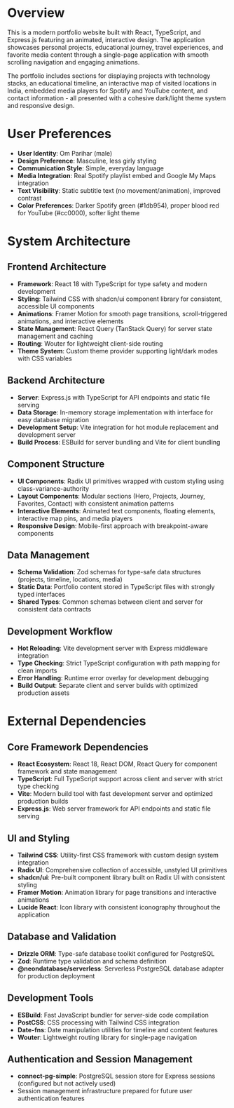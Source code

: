 # Overview

This is a modern portfolio website built with React, TypeScript, and Express.js featuring an animated, interactive design. The application showcases personal projects, educational journey, travel experiences, and favorite media content through a single-page application with smooth scrolling navigation and engaging animations.

The portfolio includes sections for displaying projects with technology stacks, an educational timeline, an interactive map of visited locations in India, embedded media players for Spotify and YouTube content, and contact information - all presented with a cohesive dark/light theme system and responsive design.

# User Preferences

- **User Identity**: Om Parihar (male)
- **Design Preference**: Masculine, less girly styling
- **Communication Style**: Simple, everyday language
- **Media Integration**: Real Spotify playlist embed and Google My Maps integration
- **Text Visibility**: Static subtitle text (no movement/animation), improved contrast
- **Color Preferences**: Darker Spotify green (#1db954), proper blood red for YouTube (#cc0000), softer light theme

# System Architecture

## Frontend Architecture
- **Framework**: React 18 with TypeScript for type safety and modern development
- **Styling**: Tailwind CSS with shadcn/ui component library for consistent, accessible UI components
- **Animations**: Framer Motion for smooth page transitions, scroll-triggered animations, and interactive elements
- **State Management**: React Query (TanStack Query) for server state management and caching
- **Routing**: Wouter for lightweight client-side routing
- **Theme System**: Custom theme provider supporting light/dark modes with CSS variables

## Backend Architecture
- **Server**: Express.js with TypeScript for API endpoints and static file serving
- **Data Storage**: In-memory storage implementation with interface for easy database migration
- **Development Setup**: Vite integration for hot module replacement and development server
- **Build Process**: ESBuild for server bundling and Vite for client bundling

## Component Structure
- **UI Components**: Radix UI primitives wrapped with custom styling using class-variance-authority
- **Layout Components**: Modular sections (Hero, Projects, Journey, Favorites, Contact) with consistent animation patterns
- **Interactive Elements**: Animated text components, floating elements, interactive map pins, and media players
- **Responsive Design**: Mobile-first approach with breakpoint-aware components

## Data Management
- **Schema Validation**: Zod schemas for type-safe data structures (projects, timeline, locations, media)
- **Static Data**: Portfolio content stored in TypeScript files with strongly typed interfaces
- **Shared Types**: Common schemas between client and server for consistent data contracts

## Development Workflow
- **Hot Reloading**: Vite development server with Express middleware integration
- **Type Checking**: Strict TypeScript configuration with path mapping for clean imports
- **Error Handling**: Runtime error overlay for development debugging
- **Build Output**: Separate client and server builds with optimized production assets

# External Dependencies

## Core Framework Dependencies
- **React Ecosystem**: React 18, React DOM, React Query for component framework and state management
- **TypeScript**: Full TypeScript support across client and server with strict type checking
- **Vite**: Modern build tool with fast development server and optimized production builds
- **Express.js**: Web server framework for API endpoints and static file serving

## UI and Styling
- **Tailwind CSS**: Utility-first CSS framework with custom design system integration
- **Radix UI**: Comprehensive collection of accessible, unstyled UI primitives
- **shadcn/ui**: Pre-built component library built on Radix UI with consistent styling
- **Framer Motion**: Animation library for page transitions and interactive animations
- **Lucide React**: Icon library with consistent iconography throughout the application

## Database and Validation
- **Drizzle ORM**: Type-safe database toolkit configured for PostgreSQL
- **Zod**: Runtime type validation and schema definition
- **@neondatabase/serverless**: Serverless PostgreSQL database adapter for production deployment

## Development Tools
- **ESBuild**: Fast JavaScript bundler for server-side code compilation
- **PostCSS**: CSS processing with Tailwind CSS integration
- **Date-fns**: Date manipulation utilities for timeline and content features
- **Wouter**: Lightweight routing library for single-page navigation

## Authentication and Session Management
- **connect-pg-simple**: PostgreSQL session store for Express sessions (configured but not actively used)
- Session management infrastructure prepared for future user authentication features